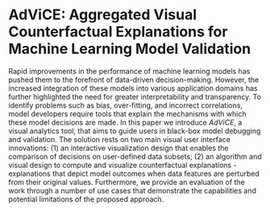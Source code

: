 # AdViCE: Aggregated Visual Counterfactual Explanations for Machine Learning Model Validation

Rapid improvements in the performance of machine learning models has pushed them to the forefront of data-driven decision-making. However, the increased integration of these models into various application domains has further highlighted the need for greater interpretability and transparency. To identify problems such as bias, over-fitting, and incorrect correlations, model developers require tools that explain the mechanisms with which these model decisions are made. In this paper we introduce *AdViCE*, a visual analytics tool, that aims to guide users in black-box model debugging and validation. The solution rests on two main visual user interface innovations: (1) an interactive visualization design that enables the comparison of decisions on user-defined data subsets; (2) an algorithm and visual design to compute and visualize counterfactual explanations - explanations that depict model outcomes when data features are perturbed from their original values. Furthermore, we provide an evaluation of the work through a number of use cases that demonstrate the capabilities and potential limitations of the proposed approach.
